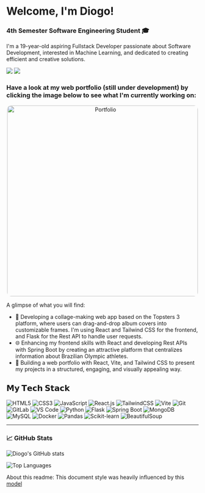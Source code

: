 # Welcome, I'm Diogo!
### 4th Semester Software Engineering Student 🎓

I'm a 19-year-old aspiring Fullstack Developer passionate about Software Development, interested in Machine Learning, and dedicated to creating efficient and creative solutions.

[![](https://img.shields.io/badge/-@diogopcam-%23181717?style=flat-square&logo=github)](https://github.com/diogopcam)
[![](https://img.shields.io/badge/-LinkedIn-%230077B5?style=flat-square&logo=linkedin&logoColor=ffffff)](https://www.linkedin.com/in/diogo-camargo-aab167318/)

### Have a look at my web portfolio (still under development) by clicking the image below to see what I'm currently working on:

<div align="center">
  <a href="https://portfolio-diogo.onrender.com/">
    <img src="https://github.com/user-attachments/assets/b762a444-e684-4b91-8c9e-6025e87e3574" alt="Portfolio" style="border-radius: 10px; width: 500px; height: auto;" />
  </a>
</div>

A glimpse of what you will find:
- 🚀 Developing a collage-making web app based on the Topsters 3 platform, where users can drag-and-drop album covers into customizable frames. I'm using React and Tailwind CSS for the frontend, and Flask for the Rest API to handle user requests.
- 🌐 Enhancing my frontend skills with React and developing Rest APIs with Spring Boot by creating an attractive platform that centralizes information about Brazilian Olympic athletes.
- 📂 Building a web portfolio with React, Vite, and Tailwind CSS to present my projects in a structured, engaging, and visually appealing way.

## 𝗠𝘆 𝗧𝗲𝗰𝗵 𝗦𝘁𝗮𝗰𝗸

![HTML5](https://img.shields.io/badge/-HTML5-%23E44D27?style=flat-square&logo=html5&logoColor=ffffff)
![CSS3](https://img.shields.io/badge/-CSS3-%231572B6?style=flat-square&logo=css3)
![JavaScript](https://img.shields.io/badge/-JavaScript-%23F7DF1C?style=flat-square&logo=javascript&logoColor=000000&labelColor=%23F7DF1C&color=%23FFCE5A)
![React.js](https://img.shields.io/badge/-React.js-%23282C34?style=flat-square&logo=react)
![TailwindCSS](https://img.shields.io/badge/-TailwindCSS-%231a202c?style=flat-square&logo=tailwind-css)
![Vite](https://img.shields.io/badge/-Vite-%23646CFF?style=flat-square&logo=vite&logoColor=ffffff)
![Git](https://img.shields.io/badge/-Git-%23F05032?style=flat-square&logo=git&logoColor=%23ffffff)
![GitLab](https://img.shields.io/badge/-GitLab-FCA121?style=flat-square&logo=gitlab)
![VS Code](https://img.shields.io/badge/-VSCode-%23007ACC?style=flat-square&logo=visual-studio-code)
![Python](https://img.shields.io/badge/-Python-%233776AB?style=flat-square&logo=python&logoColor=ffffff)
![Flask](https://img.shields.io/badge/-Flask-%23000?style=flat-square&logo=flask)
![Spring Boot](https://img.shields.io/badge/-Spring%20Boot-%236DB33F?style=flat-square&logo=spring-boot)
![MongoDB](https://img.shields.io/badge/-MongoDB-%2347A248?style=flat-square&logo=mongodb&logoColor=ffffff)
![MySQL](https://img.shields.io/badge/-MySQL-%234479A1?style=flat-square&logo=mysql&logoColor=ffffff)
![Docker](https://img.shields.io/badge/-Docker-%232496ED?style=flat-square&logo=docker&logoColor=ffffff)
![Pandas](https://img.shields.io/badge/-Pandas-%23150458?style=flat-square&logo=pandas)
![Scikit-learn](https://img.shields.io/badge/-Scikit--learn-%23F7931E?style=flat-square&logo=scikit-learn&logoColor=ffffff)
![BeautifulSoup](https://img.shields.io/badge/-BeautifulSoup-%236DB33F?style=flat-square&logo=beautifulsoup4)

---
### 📈 **GitHub Stats**

![Diogo's GitHub stats](https://github-readme-stats.vercel.app/api?username=diogopcam&show_icons=true&theme=radical)

![Top Languages](https://github-readme-stats.vercel.app/api/top-langs/?username=diogopcam&layout=compact&theme=radical)


About this readme: This document style was heavily influenced by this [model](https://github.com/xiaoluoboding/xiaoluoboding.git)
